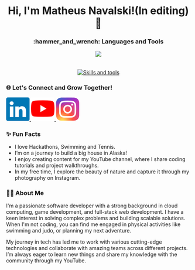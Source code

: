 <h1 align="center">Hi, I'm Matheus Navalski!(In editing) 👋 </h1>

<h3 align="center">:hammer_and_wrench: Languages and Tools</h3>
<div align="center">
  <img height="180em" src="https://github-readme-stats.vercel.app/api/top-langs/?username=matheusnpj&layout=compact&langs_count=10&theme=merko" />
</div>
<br>
 <p align="center">
  <a href="https://skillicons.dev">
    <img src="https://skillicons.dev/icons?i=c,cs,css,discord,git,github,html,idea,java,mysql,php,vscode" alt="Skills and tools"/>
  </a>
</p>
  <div style="text-align: left;">
    <h3>🌐 Let's Connect and Grow Together!</h3>
    <p>
      <a href="https://www.linkedin.com/in/matheus-navalski-927661273" target="_blank">
        <img src="https://raw.githubusercontent.com/CLorant/readme-social-icons/main/large/filled/linkedin.svg" alt="LinkedIn" />
      </a>
      <a href="#" target="_blank">
        <img src="https://raw.githubusercontent.com/CLorant/readme-social-icons/main/large/filled/youtube.svg" alt="YouTube" />
      </a>
      <a href="#" target="_blank">
        <img src="https://raw.githubusercontent.com/CLorant/readme-social-icons/main/large/filled/instagram.svg" alt="Instagram" />
      </a>
    </p>
  </div>

  

  <h3>✨ Fun Facts</h3>
        <ul>
            <li>I love Hackathons, Swimming and Tennis.</li>
            <li>I’m on a journey to build a big house in Alaska!</li>
            <li>I enjoy creating content for my YouTube channel, where I share coding tutorials and project walkthroughs.</li>
            <li>In my free time, I explore the beauty of nature and capture it through my photography on Instagram.</li>
        </ul>
        
  <h3>🧑‍💻 About Me</h3>
        <p>
            I'm a passionate software developer with a strong background in cloud computing, game development, and full-stack web development. 
            I have a keen interest in solving complex problems and building scalable solutions. When I'm not coding, you can find me engaged 
            in physical activities like swimming and judo, or planning my next adventure. 
        </p>
        <p>
            My journey in tech has led me to work with various cutting-edge technologies and collaborate with amazing teams across different 
            projects. I’m always eager to learn new things and share my knowledge with the community through my YouTube.
        </p>
    </div>
</div>
